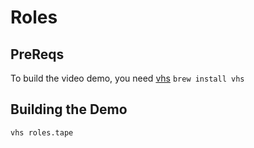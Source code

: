 # Roles

## PreReqs

To build the video demo, you need [vhs](https://github.com/charmbracelet/vhs)
`brew install vhs`

## Building the Demo
`vhs roles.tape`

